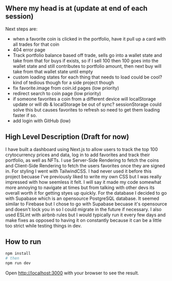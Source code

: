 ## Where my head is at (update at end of each session)

Next steps are:
- when a favorite coin is clicked in the portfolio, have it pull up a card with all trades for that coin
- 404 error page
- Track portfolio balance based off trade, sells go into a wallet state and take from that for buys if exists, so if I sell 100 then 100 goes into the wallet state and still contributes to portfolio amount, then next buy will take from that wallet state until empty
- custom loading states for each thing that needs to load could be cool? kind of tedious though for a side project though
- fix favorite.image from coin.id pages (low priority)
- redirect search to coin page (low priority)
- if someone favorites a coin from a different device will localStorage update or will db & localStorage be out of sync?
  sessionStorage could solve this but causes favorites to refresh so need to get them loading faster if so.
- add login with GitHub (low)

## High Level Description (Draft for now)

I have built a dashboard using Next.js to allow users to track the top 100 crytocurrency prices and data, log in to add favorites and track their portfolio, as well as NFTs. I use Server-Side Rendering to fetch the coins and Client-Side Rendering to fetch the users favorites once they are signed in. For styling I went with TailwindCSS. I had never used it before this project becuase I've previously liked to write my own CSS but I was really impressed with how seemless it felt. I will say it made my code somewhat more annoying to navigate at times but from talking with other devs its overall worth it for getting styes up quickly. For the database I decided to go with Supabase which is an opensource PostgreSQL database. It seemed similar to Firebase but I chose to go with Supabase becuase it's opensource and doesn't lock you in so I could migrate in the future if necessary. I also used ESLint with airbnb rules but I would typically run it every few days and make fixes as opposed to having it on constantly because it can be a little too strict while testing things in dev. 



## How to run

```bash
npm install
# then
npm run dev
```

Open [http://localhost:3000](http://localhost:3000) with your browser to see the result.
